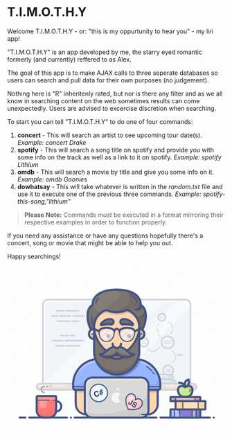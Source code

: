 # T.I.M.O.T.H.Y

Welcome T.I.M.O.T.H.Y - or: "this is my oppurtunity to hear you" - my liri app!

"T.I.M.O.T.H.Y" is an app developed by me, the starry eyed romantic formerly (and currently) reffered to as Alex. 

The goal of this app is to make AJAX calls to three seperate databases so users can search and pull data for their own purposes (no judgement).

Nothing here is "R" inheritenly rated, but nor is there any filter and as we all know in searching content on the web sometimes results can come unexpectedly. Users are advised to excercise discretion when searching.

To start you can tell "T.I.M.O.T.H.Y" to do one of four commands:

1. **concert** - This will search an artist to see upcoming tour date(s). *Example: concert Drake*
1. **spotify** - This will search a song title on spotify and provide you with some info on the track as well as a link to it on spotify. *Example: spotify Lithium*
1. **omdb** - This will search a movie by title and give you some info on it. *Example: omdb Goonies*
1. **dowhatsay** - This will take whatever is written in the *random.txt* file and use it to execute one of the previous three commands. *Example: spotify-this-song,"lithium"*

>**Please Note:** Commands *must* be executed in a format mirroring their respective examples in order to function properly.

If you need any assistance or have any questions hopefully there's a concert, song or movie that might be able to help you out.

Happy searchings!

![Programmer_Gif](programmer.gif) 